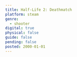 ```yaml
---
title: Half-Life 2: Deathmatch
platform: steam
genre:
  - shooter
digital: true
physical: false
guide: false
pending: false
posted: 2000-01-01
---
```


